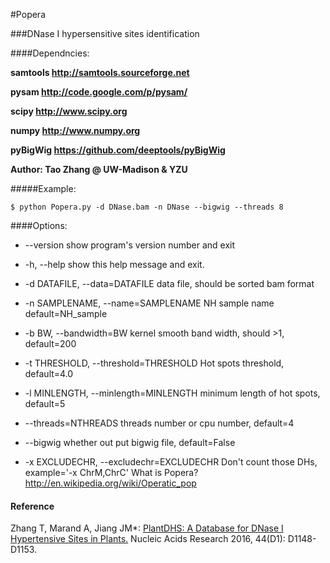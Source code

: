 #Popera

###DNase I hypersensitive sites identification

####Dependncies:

**samtools http://samtools.sourceforge.net**

**pysam http://code.google.com/p/pysam/**

**scipy http://www.scipy.org**

**numpy http://www.numpy.org**

**pyBigWig https://github.com/deeptools/pyBigWig**

**Author: Tao Zhang @ UW-Madison & YZU**

#####Example: 
```
$ python Popera.py -d DNase.bam -n DNase --bigwig --threads 8
```


####Options:

*  --version             show program's version number and exit
*  -h, --help            show this help message and exit.
*  -d DATAFILE, --data=DATAFILE
                        data file, should be sorted bam format
*  -n SAMPLENAME, --name=SAMPLENAME
                        NH sample name default=NH_sample
*  -b BW, --bandwidth=BW
                        kernel smooth band width, should >1, default=200
*  -t THRESHOLD, --threshold=THRESHOLD
                        Hot spots threshold, default=4.0

*  -l MINLENGTH, --minlength=MINLENGTH
                        minimum length of hot spots, default=5

*  --threads=NTHREADS    threads number or cpu number, default=4

*  --bigwig              whether out put bigwig file, default=False

*  -x EXCLUDECHR, --excludechr=EXCLUDECHR
                        Don't count those DHs, example='-x ChrM,ChrC'
What is Popera?
http://en.wikipedia.org/wiki/Operatic_pop


#### Reference
Zhang T, Marand A, Jiang JM*: [PlantDHS: A Database for DNase I Hypertensive Sites in Plants.](https://academic.oup.com/nar/article/44/D1/D1148/2503132) Nucleic Acids Research 2016, 44(D1): D1148-D1153.